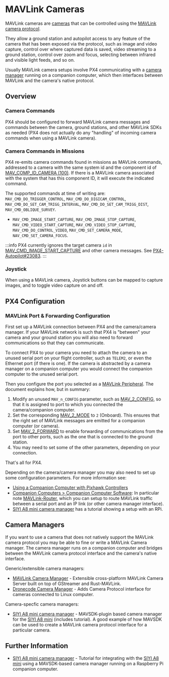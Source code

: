 # MAVLink Cameras

MAVLink cameras are [cameras](../camera/index.md) that can be controlled using the [MAVLink camera protocol](https://mavlink.io/en/services/camera.html).

They allow a ground station and autopilot access to any feature of the camera that has been exposed via the protocol, such as image and video capture, control over where captured data is saved, video streaming to a ground station, control over zoom and focus, selecting between infrared and visible light feeds, and so on.
  
Usually MAVLink camera setups involve PX4 communicating with a [camera manager](#camera-managers) running on a companion computer, which then interfaces between MAVLink and the camera's native protocol.

## Overview

### Camera Commands

PX4 should be configured to forward MAVLink camera messages and commands between the camera, ground stations, and other MAVLink SDKs as needed (PX4 does not actually do any "handling" of incoming camera commands when using a MAVLink camera).

### Camera Commands in Missions

PX4 re-emits camera commands found in missions as MAVLink commands, addressed to a camera with the same system id and the component id of [MAV_COMP_ID_CAMERA (100)](https://mavlink.io/en/messages/common.html#MAV_COMP_ID_CAMERA).
If there is a MAVLink camera associated with the system that has this component ID, it will execute the indicated command.

The supported commands at time of writing are: `MAV_CMD_DO_TRIGGER_CONTROL`, `MAV_CMD_DO_DIGICAM_CONTROL`, `MAV_CMD_DO_SET_CAM_TRIGG_INTERVAL`, `MAV_CMD_DO_SET_CAM_TRIGG_DIST`, `MAV_CMD_OBLIQUE_SURVEY`.

- `MAV_CMD_IMAGE_START_CAPTURE`, `MAV_CMD_IMAGE_STOP_CAPTURE`, `MAV_CMD_VIDEO_START_CAPTURE`, `MAV_CMD_VIDEO_STOP_CAPTURE`, `MAV_CMD_DO_CONTROL_VIDEO`,  `MAV_CMD_SET_CAMERA_MODE`, `NAV_CMD_SET_CAMERA_FOCUS`.

:::info
PX4 currently ignores the target camera `id` in [MAV_CMD_IMAGE_START_CAPTURE](https://mavlink.io/en/messages/common.html#MAV_CMD_IMAGE_START_CAPTURE) and other camera messages.
See [PX4-Autopilot#23083](https://github.com/PX4/PX4-Autopilot/issues/23083).
:::

<!-- Note, not sure about `MAV_CMD_SET_CAMERA_MODE`, `NAV_CMD_SET_CAMERA_FOCUS` - do not seem to be resent??? -->

<!-- void Navigator::publish_vehicle_cmd(vehicle_command_s *vcmd)
https://github.com/PX4/PX4-Autopilot/blob/main/src/modules/navigator/navigator_main.cpp#L1381
https://github.com/PX4/PX4-Autopilot/issues/23083
-->

### Joystick

When using a MAVLink camera, Joystick buttons can be mapped to capture images, and to toggle video capture on and off.

## PX4 Configuration

### MAVLink Port & Forwarding Configuration

First set up a MAVLink connection between PX4 and the camera/camera manager.
If your MAVLink network is such that PX4 is "between" your camera and your ground station you will also need to forward communications so that they can communicate.

To connect PX4 to your camera you need to attach the camera to an unused serial port on your flight controller, such as `TELEM2`, or even the Ethernet port (if there is one).
If the camera is abstracted by a camera manager on a companion computer you would connect the companion computer to the unused serial port.

Then you configure the port you selected as a [MAVLink Peripheral](../peripherals/mavlink_peripherals.md).
The document explains how, but in summary:

1. Modify an unused `MAV_n_CONFIG` parameter, such as [MAV_2_CONFIG](../advanced_config/parameter_reference.md#MAV_2_CONFIG), so that it is assigned to port to which you connected the camera/companion computer.
1. Set the corresponding [MAV_2_MODE](../advanced_config/parameter_reference.md#MAV_2_MODE) to `2` (Onboard).
   This ensures that the right set of MAVLink messages are emitted for a companion computer (or camera).
1. Set [MAV_2_FORWARD](../advanced_config/parameter_reference.md#MAV_2_FORWARD) to enable forwarding of communications from the port to other ports, such as the one that is connected to the ground station.
1. You may need to set some of the other parameters, depending on your connection.

That's all for PX4.

Depending on the camera/camera manager you may also need to set up some configuration parameters.
For more information see:

- [Using a Companion Computer with Pixhawk Controllers](../companion_computer/pixhawk_companion.md)
- [Companion Computers > Companion Computer Software](http://localhost:5173/px4_user_guide/en/companion_computer/index.md#companion-computer-software): In particular note [MAVLink-Router](https://github.com/mavlink-router/mavlink-router), which you can setup to route MAVLink traffic between a serial port and an IP link (or other camera manager interface).
- [SIYI A8 mini camera manager](https://github.com/julianoes/siyi-a8-mini-camera-manager) has a tutorial showing a setup with an RPi.

<!-- Do we really need this? I don't see any benefit with a MAVLink setup

### Camera Driver

You can also configure the PX4 camera driver to enable the MAVLink camera backend, and the triggering mode to capture on command in survey missions.

Using _QGroundControl_:

- Open [Vehicle Setup > Camera](https://docs.qgroundcontrol.com/master/en/qgc-user-guide/setup_view/camera.html#px4-camera-setup).
- Set the values as shown:

  ![Camera Setup Screen - Trigger mode and interface for MAVLink](../../assets/camera/mavlink_camera_settings.png)

- Select **Apply and Reboot** to apply the parameters.

::: info
You can also [set the parameters directly](../advanced_config/parameters.md) and then reboot the flight controller:

- [TRIG_MODE](../advanced_config/parameter_reference.md#TRIG_MODE) — `4`: Distance based, on command (Survey mode)
- [TRIG_INTERFACE](../advanced_config/parameter_reference.md#TRIG_INTERFACE) — `3`: MAVLink

:::

This configuration ensures that PX4 properly handles the [camera trigger commands](../camera/fc_connected_camera.md#mavlink-command-interface) found in missions by re-emitting them as MAVLink commands to the camera, and forwards the same commands if received from a ground station.

Whenever a camera is triggered, the MAVLink [CAMERA_TRIGGER](https://mavlink.io/en/messages/common.html#CAMERA_TRIGGER) message is also published containing a sequence number (i.e. the current session's image sequence number) and the corresponding timestamp.
This timestamp can be used for several applications, including: timestamping photos for aerial surveying and reconstruction, synchronising a multi-camera system or visual-inertial navigation.

:::info
The camera itself may also emit [CAMERA_TRIGGER](https://mavlink.io/en/messages/common.html#CAMERA_TRIGGER) when it actually captures the image, and this will be more accurate.
:::
-->

## Camera Managers

If you want to use a camera that does not natively support the MAVLink camera protocol you may be able to fine or write a MAVLink Camera manager.
The camera manager runs on a companion computer and bridges between the MAVLink camera protocol interface and the camera's native interface.

Generic/extensible camera managers:

- [MAVLink Camera Manager](https://github.com/mavlink/mavlink-camera-manager) - Extensible cross-platform MAVLink Camera Server built on top of GStreamer and Rust-MAVLink.
- [Dronecode Camera Manager](https://camera-manager.dronecode.org/en/) - Adds Camera Protocol interface for cameras connected to Linux computer.

Camera-specfic camera managers:

- [SIYI A8 mini camera manager](https://github.com/julianoes/siyi-a8-mini-camera-manager) - MAVSDK-plugin based camera manager for the [SIYI A8 mini](https://shop.siyi.biz/products/siyi-a8-mini) (includes tutorial).
  A good example of how MAVSDK can be used to create a MAVLink camera protocol interface for a particular camera.

## Further Information

- [SIYI A8 mini camera manager](https://github.com/julianoes/siyi-a8-mini-camera-manager) - Tutorial for integrating with the [SIYI A8 mini](https://shop.siyi.biz/products/siyi-a8-mini) using a MAVSDK-based camera manager running on a Raspberry Pi companion computer.

